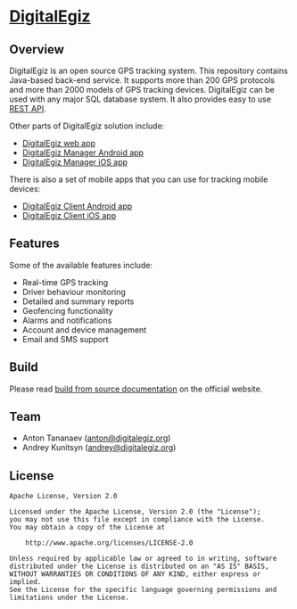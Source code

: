 # [DigitalEgiz](https://www.digitalegiz.org)

## Overview

DigitalEgiz is an open source GPS tracking system. This repository contains Java-based back-end service. It supports more than 200 GPS protocols and more than 2000 models of GPS tracking devices. DigitalEgiz can be used with any major SQL database system. It also provides easy to use [REST API](https://www.digitalegiz.org/digitalegiz-api/).

Other parts of DigitalEgiz solution include:

- [DigitalEgiz web app](https://github.com/digitalegiz/digitalegiz-web)
- [DigitalEgiz Manager Android app](https://github.com/digitalegiz/digitalegiz-manager-android)
- [DigitalEgiz Manager iOS app](https://github.com/digitalegiz/digitalegiz-manager-ios)

There is also a set of mobile apps that you can use for tracking mobile devices:

- [DigitalEgiz Client Android app](https://github.com/digitalegiz/digitalegiz-client-android)
- [DigitalEgiz Client iOS app](https://github.com/digitalegiz/digitalegiz-client-ios)

## Features

Some of the available features include:

- Real-time GPS tracking
- Driver behaviour monitoring
- Detailed and summary reports
- Geofencing functionality
- Alarms and notifications
- Account and device management
- Email and SMS support

## Build

Please read [build from source documentation](https://www.digitalegiz.org/build/) on the official website.

## Team

- Anton Tananaev ([anton@digitalegiz.org](mailto:anton@digitalegiz.org))
- Andrey Kunitsyn ([andrey@digitalegiz.org](mailto:andrey@digitalegiz.org))

## License

    Apache License, Version 2.0

    Licensed under the Apache License, Version 2.0 (the "License");
    you may not use this file except in compliance with the License.
    You may obtain a copy of the License at

        http://www.apache.org/licenses/LICENSE-2.0

    Unless required by applicable law or agreed to in writing, software
    distributed under the License is distributed on an "AS IS" BASIS,
    WITHOUT WARRANTIES OR CONDITIONS OF ANY KIND, either express or implied.
    See the License for the specific language governing permissions and
    limitations under the License.
